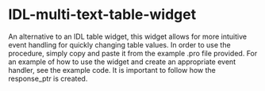 # IDL-multi-text-table-widget
An alternative to an IDL table widget, this widget allows for more intuitive event handling for quickly changing table values.
In order to use the procedure, simply copy and paste it from the example .pro file provided. For an example of how to use the widget and create an appropriate event handler, see the example code. It is important to follow how the response_ptr is created.
